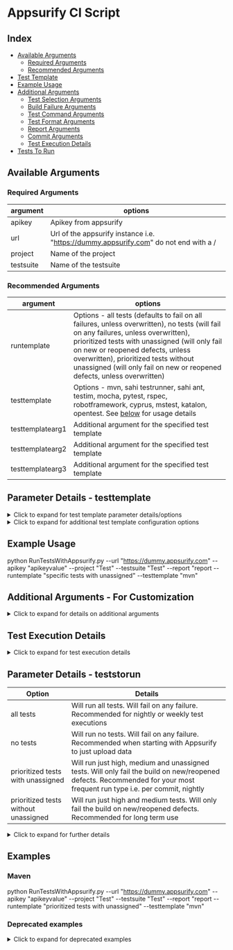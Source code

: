 # Appsurify CI Script

## Index
- [Available Arguments](#available_arguments)
  - [Required Arguments](#required_arguments)
  - [Recommended Arguments](#recommended_arguments)
- [Test Template](#testtemplate)
- [Example Usage](#example_usage)
- [Additional Arguments](#additional_arguments)
  - [Test Selection Arguments](#test_selection_arguments)
  - [Build Failure Arguments](#build_failure_arguments)
  - [Test Command Arguments](#test_command_arguments)
  - [Test Format Arguments](#test_format_arguments)
  - [Report Arguments](#report_arguments)
  - [Commit Arguments](#commit_arguments)
  - [Test Execution Details](#test_execution_arguments)
- [Tests To Run](#teststorun)

## <a id="available_arguments"></a>Available Arguments
 
### <a id="required_arguments"></a>Required Arguments 

| argument | options |
| --- | --- |
| apikey | Apikey from appsurify |
| url | Url of the appsurify instance i.e. "https://dummy.appsurify.com" do not end with a / |
| project | Name of the project |
| testsuite | Name of the testsuite |

### <a id="recommended_arguments"></a>Recommended Arguments
| argument | options |
| --- | --- |
| runtemplate  | Options - all tests (defaults to fail on all failures, unless overwritten), no tests (will fail on any failures, unless overwritten), prioritized tests with unassigned (will only fail on new or reopened defects, unless overwritten), prioritized tests without unassigned (will only fail on new or reopened defects, unless overwritten) |
| testtemplate | Options - mvn, sahi testrunner, sahi ant, testim, mocha, pytest, rspec, robotframework, cyprus, mstest, katalon, opentest.  See [below](#testtemplate) for usage details |
| testtemplatearg1 | Additional argument for the specified test template |
| testtemplatearg2 | Additional argument for the specified test template |
| testtemplatearg3 | Additional argument for the specified test template |

## <a id="testtemplate"></a>Parameter Details - testtemplate

<details>
  <summary>Click to expand for test template parameter details/options</summary>

### Maven
#### Parameter value - "mvn"
The following values are set when this testtemplate is selected
- testseparator=","
- addtestsuitename="true"
- testsuitesnameseparator="%23"
- startrunspecific="mvn -Dtest="
- endrunspecific="test"
- startrunall="mvn test"
- report="./target/surefire-reports/"
- reporttype="directory"

### Testim
#### Parameter value - "testim"
The following values are set when this testtemplate is selected
- testseparator=" --name '"
- reporttype="file"
- report="test-results.xml"
- startrunspecific="testim --report-file test-results.xml --name '"
- postfixtest="'"
- startrunall="testim --report-file test-results.xml"

### Rspec
#### Parameter value - "rspec"
#### Required Config
The following must be installedhttps://github.com/sj26/rspec_junit_formatter
The following values are set when this testtemplate is selected
- testseparator=" "
- startrunspecific="rspec --format RspecJunitFormatter --out rspec.xml "
- prefixtest = "-e '"
- postfixtest="'"
- startrunall="rspec --format RspecJunitFormatter --out rspec.xml"
- reporttype="file"
- report="rspec.xml"

### Sahi Ant
#### Parameter value - "sahi ant"
#### Required Config
Ensure junit report is set in the ant file - https://sahipro.com/docs/using-sahi/playback-desktop.html#Playback%20via%20ANT
- testtemplatearg1 - The report location set as per above
- testtemplatearg2 - The ant file to run all tests
- testtemplatearg3 - The ant file to the specific set of tests

The following values are set when this testtemplate is selected
- testseparator=","
- addtestsuitename="true"
- testsuitesnameseparator="%23"
- generatefile="sahi"
- startrunall="ant -f "+testtemplatearg2
- startrunspecific="ant -f "testtemplatearg3
- report = testtemplatearg1

### Sahi Testrunner
#### Parameter value - "sahi testrunner"
#### Required Config
Set the Sahi runner to create a junit report - https://sahipro.com/docs/using-sahi/sahi-reports.html
The following values must be supplied
- testtemplatearg1 - The report location set as per above
- testtemplatearg2 - The command to run all tests

The following values are set when this testtemplate is selected
- testseparator=","
- addtestsuitename="true"
- testsuitesnameseparator="%23"
- generatefile="sahi"
- startrunspecific="testrunner temp.dd.csv"
- startrunall="testrunner " + testtemplatearg2
- report=testtemplatearg1

### Robot Framework
#### Parameter value - "robotframework"
#### Required Config
- testtemplatearg1 - The execution command used to start robotframework tests i.e. java -jar robotframework.jar 
- testtemplatearg2 - The location of your tests
- testtemplatearg3 - Report location

The following values are set when this testtemplate is selected
- testseparator=" --test '"
- postfixtest="'"
- reporttype="file"
- report=testtemplatearg3
- startrunall=testtemplatearg1+" -x "+testtemplatearg3+" "
- endrunall=testtemplatearg2
- startrunspecific=testtemplatearg1+" -x "+testtemplatearg3+" "
- endrunall=testtemplatearg2

### Mocha
#### Parameter value - "mocha"
#### Required Config
Note the following plugin must be installed to generate the junit report file - https://www.npmjs.com/package/mocha-junit-reporter

The following values are set when this testtemplate is selected
- testseparator="|"
- reporttype="file"
- report="test-results.xml"
- startrunspecific="mocha test --reporter mocha-junit-reporter -g "
- postfixtest="$"
- prefixtest="^"
- startrunall="mocha test --reporter mocha-junit-reporter "

### Pytest
#### Parameter value - "pytest"
The following values are set when this testtemplate is selected
- testseparator=" or "
- reporttype="file"
- report="test-results.xml"
- startrunspecific="python -m pytest --junitxml=test-results.xml -k '"
- endrunspecific="'"
- startrunall="python -m pytest --junitxml=test-results.xml"


### Cyprus
#### Parameter value - "cyprus"
#### Required Config
The following cyprus addon must be installed in order to specify the tests - https://github.com/bahmutov/cypress-select-tests

The following values are set when this testtemplate is selected
- testseparator="|"
- reporttype="file"
- report="results.xml"
- startrunspecific="cypress run --reporter junit --reporter-options mochaFile=result.xml grep="
- postfixtest="'"
- prefixtest="'"
- startrunall="cypress run --reporter junit --reporter-options mochaFile=result.xml"

### Mstest
#### Parameter value - "mstest"
The following values are set when this testtemplate is selected
- testseparator=","
- reporttype="file"
- startrunspecific="mstest /resultsfile:'" + testtemplatearg1 + "' /testcontainer:'" + testtemplatearg2 + "'" + "/tests:"
- postfixtest="'"
- prefixtest="'"
- startrunall="mstest /resultsfile:'" + testtemplatearg1 + "' /testcontainer:'" + testtemplatearg2 + "'"
- report=testtemplatearg1
- importtype="trx"

### Katalon
#### Parameter value - "katalon"
#### Required Config
- testtemplatearg1 - Report location
- testtemplatearg2 - Absolute path to project file
- testtemplatearg3 - Relative path from project to a created test suite with all tests added to it
- testtemplatearg4 - API Key

The following values are set when this testtemplate is selected
- testseparator=","
- reporttype="file"
- report = testtemplatearg1
- head_tail = os.path.split(testtemplatearg1) 
- report_folder = head_tail[0]
- report_file = head_tail[1]
- head_tail = os.path.split(testtemplatearg3) 
- startrunspecific="katalonc -noSplash -runMode=console -projectPath='" + testtemplatearg2 + "' -testSuitePath='" + "'" + os.path.join(head_tail[0], "temp.ts") + "' -apiKey='" + testtemplatearg4 +"' -reportFolder='" + report_folder + " -reportFileName='" + report_file + "'"
- startrunall="katalonc -noSplash -runMode=console -projectPath='" + testtemplatearg2 + "' -testSuitePath='" + "'" + testtemplatearg3 + "' -apiKey='" + testtemplatearg4 +"' -reportFolder='" + report_folder + " -reportFileName='" + report_file + "'"
- generatefile="katalon"

### Opentest
#### Parameter value - "opentest"
#### Required Config
- testtemplatearg1 - Report location
- testtemplatearg2 - Template of template with no tests - this template will be copied as temp.yaml and tests to be executed will be appended to this template
- testtemplatearg3 - Template to run with all tests

The following values are set when this testtemplate is selected
- testseparator=",,"
- reporttype="file"
- report = testtemplatearg1
- full_path = os.path.realpath(source)
- destination = os.path.join(os.path.dirname(full_path),"temp.yaml")
- startrunspecific="opentest session create --out '"+testtemplatearg1+ "' --template '" + destination + "' "
- startrunall="opentest session create --out '"+testtemplatearg1+ "' --template '" + testtemplatearg3 + "' "
- generatefile="opentest"

</details>

<details>
  <summary>Click to expand for additional test template configuration options</summary>

  ### Test Template Customization

In order to customize the way tests are run you can use the following parameters

| argument | options |
| --- | --- |
| startrunpostfix | appended to the startrun command |
| endrunprefix | prepended to the endrun command |
| endrunpostfix | appended to the endrun command |

Editing these will change the way tests are executed to the following: startrun + startrunpostfix + testlist + endrunprefix + endrun + endrunpostfix

</details>

## <a id="example_usage"></a>Example Usage

python RunTestsWithAppsurify.py --url "https://dummy.appsurify.com" --apikey "apikeyvalue" --project "Test" --testsuite "Test" --report "report --runtemplate "specific tests with unassigned" --testtemplate "mvn"

## <a id="additional_arguments"></a>Additional Arguments - For Customization

<details>
  <summary>Click to expand for details on additional arguments</summary>

### <a id="test_selection_arguments"></a>Test Selection Arguments

| argument | default | options/details |
| --- | --- | --- |
| teststorun | "all" | Defaults to "all" if runtemplate is not set.  Options include - high, medium, low, unassigned, ready, open, none.  Details below |
| maxtests | 10000000 | the maximum number of tests to run in each test execution set | 
| runfrequency | "multiple" | #options 'single' or 'multiple' determines if the prioritized tests should be for a single commit or mulltiple i.e. since the last test run |

### <a id="build_failure_arguments"></a>Build Failure Arguments 

| argument | default | options/details |
| --- | --- | --- |
| fail | newdefects, reopeneddefects | options newdefects, reopeneddefects, flakybrokentests, newflaky, reopenedflaky, failedtests, brokentests |
| rerun | "false" | whether failed tests should be rerun |
| maxrerun | 3 | the number of times failed tests should be rerun |
| failfast | "false" | whether after each set of test runs to determine if the build has failed (tests will still be rerun if this has been selected) |
| runtemplate | None | Options - all tests (defaults to fail on all failures, unless overwritten), no tests (will fail on any failures, unless overwritten), prioritized tests with unassigned (will only fail on new or reopened defects, unless overwritten), prioritized tests without unassigned (will only fail on new or reopened defects, unless overwritten) |

### <a id="test_command_arguments"></a>Test Command Arguments 

| argument | default | options/details |
| --- | --- | --- |
| testtemplate | None | Options - mvn, sahi testrunner, sahi ant, testim, mocha, pytest, rspec, robotframework.  See below for usage details |
| testtemplatearg1 | None | Additional argument for the specified test template |
| testtemplatearg2 | None | Additional argument for the specified test template |
| testtemplatearg3 | None | Additional argument for the specified test template |
| startrunall | None | Required if testtemplate is not set and runtemplate is all tests or teststorun is set to all.  Command to start the test run to execute all tests.  Details below |
| endrunall | None | Command to end the test run to execute all tests.  Details below |
| startrunspecific | None | Required if testtemplate is not set and teststorun is not all or none or testtemplate is not all tests or no tests.  Command to start the test run to execute specific tests.  Details below  |
| endrunspecific | None | Command to end the test run to execute specific tests |

### <a id="test_format_arguments"></a>Test Format Arguments 

| argument | default | options/details |
| --- | --- | --- |
| testseparator | "" | #string or character used to separate tests when creating the command to run a specific set of tests |  
| postfixtest | "" | #string to postpend to each test  when creating the command to run a specific set of tests |
| prefixtest | "" | string to prepend to each test  when creating the command to run a specific set of tests |
| addclassname | "false" | whether to include the classname when creating the command to run a specific set of tests |
| classnameseparator | " " | string or character to separate classname and testname when creating the command to run a specific set of tests |
| addtestsuitename | "false" | whether to include the testsuitename when creating the command to run a specific set of tests |
| testsuitenameseparator | " " | string or character to separate testsuitename and classname/testname when creating the command to run a specific set of tests |

### <a id="report_arguments"></a>Report Arguments 

| argument | default | options/details |
| --- | --- | --- |
| report | Required if testtemplate is not passed through as an argument.  Location of the reports generated by the test run. |
| deletereports | "false" | options true or false, BE CAREFUL THIS WILL DELETE THE SPECIFIC FILE OR ALL XML FILES IN THE DIRECTORY |
| importtype | "junit" | #options 'junit', 'nunit' or 'trx' |
| reporttype | "directory" | default directory must end with a /, will look for all importtype files in that directory |

### <a id="commit_arguments"></a>Commit Arguments 

| argument | default | options/details |
| --- | --- | --- |
| branch | 'git branch \| grep \\\* \| cut -d ' ' -f2' | The branch from which you would like to select the commits to get priorized tests for.  Will default to the value of 'git branch \| grep \\\* \| cut -d ' ' -f2' if not specified |
| commit | git log -1 --pretty="%H | commitId that this test run is for, if not supplied the script will use git log -1 --pretty="%H |

</details>

## <a id="test_execution_details"></a>Test Execution Details

<details>
  <summary>Click to expand for test execution details</summary>

### Execution Command

Note the execution arguments will automatically be set when using the testtemplate.

When executing all tests the following command is created: startrunall+startrunpostfix+endrunprefix+endrunall+endrunpostfix.  To execute all tests via maven the command 'mvn test' needs to be run.  To do this startrunall could be set to 'mvn test' or startrunall could be set to 'mvn ' and endrunall set to 'test'.  Please note spaces are required otherwise the command will not be properly formatted.

When executing specific tests the following command is created startrunspecific+startrunpostfix+specifictestlist+endrunprefix+endrunspecific+endrunpostfix  To execute specific tests via maven the command 'mvn -Dtests=<specifictestlist> test'.  To do this startrunspecific needs to be set to 'mvn -Dtests=' and endrunspecific set to ' test'.  For details on how specifictestlist is created see below.

### Specific Tests

To create the list of specific tests the ci script queries Appsurify for a list of tests.  For each test they may have an associated testsuite name and classname as often found in the xml junit report.  See below for an example.  The list of tests returned by the api may include the testsuitename and/or classname dependant on whether addtestsuitename, addclassname, testssuitenameseparator and classnameseparator are set.  If for example addtestsuitename="true", testsuitenameseparator="%23, addclassname="true", classnameseparator=%40 (note values need to be encoded via percent encoding https://en.wikipedia.org/wiki/Percent-encoding) the tests would be formatted as follows: testsuitename#classname@testname.

To create the list the arguments will be conbined in the following way: prefixtest+test+postfixtest
If there are multiple tests the arguments would be combined as follows: prefixtest+test+postfixtest+testseparator+prefixtest+test+postfixtest

Combining the above to run a specific set of tests using mvn the following arguments would need to be set: addtestsuitname="true", testsuiteseparator="%23", testseparator=",", startrunspecific='mvn -Dtests=' and endrunspecific =' test' which would cause the following command to be created "mvn -Dtest=testsuite#testname,testsuite#testname test

If however the tests needed to be in the format of 'run tests -test=test1 -test=test2 -test=test3' then the following arguments would be required: startrunspecific="run tests " and prefixtest="-test="

```xml
<?xml version="1.0" encoding="UTF-8" ?>
<testsuites>
  <testsuite errors="0" failures="1" hostname="DESKTOP-16O0SVF" id="0" name="TestRun" package="junit" skipped="0" tests="1" time="0.16" timestamp="2018-06-07T06:22:50">
      <testcase classname="junit.TestRun" name="PassToFail" time="0.008">
        <failure message="failreason1" type="junit.framework.AssertionFailedError"> fails
        </failure>
      </testcase>
  </testsuite>
</testsuites>
```

</details>

## <a id="teststorun"></a>Parameter Details - teststorun  

| Option | Details |
| --- | --- |
| all tests | Will run all tests.  Will fail on any failure.  Recommended for nightly or weekly test executions |
| no tests | Will run no tests.  Will fail on any failure.  Recommended when starting with Appsurify to just upload data |
| prioritized tests with unassigned | Will run just high, medium and unassigned tests.  Will only fail the build on new/reopened defects.  Recommended for your most frequent run type i.e. per commit, nightly |
| prioritized tests without unassigned | Will run just high and medium tests.  Will only fail the build on new/reopened defects.  Recommended for long term use |

<details>
  <summary>Click to expand for further details</summary>

We recommend using the runtemplate parameter instead of using teststorun.  But for additional control on which tests to run you may change the teststorun field.  When doing so we recommend initially running all your tests and just pushing the results to Appsurify. To do this choose either "all" and use this script to run the tests, or choose none and use this script to just upload the results.

Once you have either selected the coverage of the tests or uploaded a number of test reults for Appsurify to learn from select Appsurify recommended and choose from the options where - high = most likely to fail, covers the exact change, medium = less likely to fail, covers the functional area or dependencies, low = very unlikely to fail, does not cover the change, unassigned = tests where Appsurify is unsure whether the coverage of these tests, ready defects = tests which have a defect associated with them which is ready for testing, open defects = tests which have a defect associated with them which is open.

</details>

## Examples

### Maven 
python RunTestsWithAppsurify.py --url "https://dummy.appsurify.com" --apikey "apikeyvalue" --project "Test" --testsuite "Test" --report "report --runtemplate "prioritized tests with unassigned" --testtemplate "mvn"


### Deprecated examples

<details>
  <summary>Click to expand for deprecated examples</summary>

#### Java All Tests
RunTestsWithAppsurify.sh --url "https://dummy.appsurify.com" --apikey "apikeyvalue" --project "Test" --testsuite "Test" --report "report" --teststorun "all" --startrun "mvn test" 

#### Java High Tests
RunTestsWithAppsurify.sh --url "https://dummy.appsurify.com" --apikey "apikeyvalue" --project "Test" --testsuite "Test" --report "report" --teststorun "high,medium" --startrun "mvn -Dtest=" --fullname "true" --fullnameseparator "#" --endrun " test" --testseparator ","


#### Rspec all tests
https://github.com/sj26/rspec_junit_formatter must be installed
Startrun="rspec --format RspecJunitFormatter --out rspec.xml"


#### Rspec specific tests
RunTestsWithAppsurify.sh --url "https://dummy.appsurify.com" --apikey "apikeyvalue" --project "Test" --testsuite "Test" --report "rspec.xml" --teststorun "high,medium" --startrun "rspec --format RspecJunitFormatter --out rspec.xml -e '" --endrun = "'" --testseparator "' -e '"
https://relishapp.com/rspec/rspec-core/docs/command-line/example-option

</details>